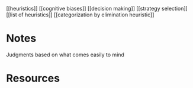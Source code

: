 [[heuristics]]
[[cognitive biases]]
[[decision making]]
[[strategy selection]]
[[list of heuristics]]
[[categorization by elimination heuristic]]

# Notes
Judgments based on what comes easily to mind

# Resources